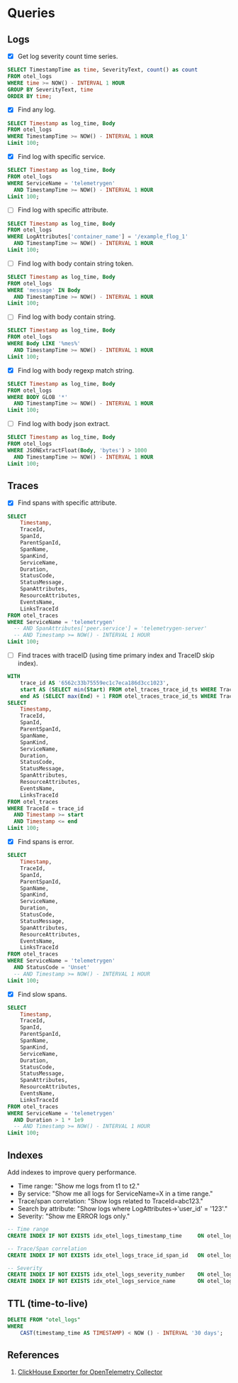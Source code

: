 # Queries

## Logs

- [x] Get log severity count time series.

```sql
SELECT TimestampTime as time, SeverityText, count() as count
FROM otel_logs
WHERE time >= NOW() - INTERVAL 1 HOUR
GROUP BY SeverityText, time
ORDER BY time;
```

- [x] Find any log.

```sql
SELECT Timestamp as log_time, Body
FROM otel_logs
WHERE TimestampTime >= NOW() - INTERVAL 1 HOUR
Limit 100;
```

- [x] Find log with specific service.

```sql
SELECT Timestamp as log_time, Body
FROM otel_logs
WHERE ServiceName = 'telemetrygen'
  AND TimestampTime >= NOW() - INTERVAL 1 HOUR
Limit 100;
```

- [ ] Find log with specific attribute.

```sql
SELECT Timestamp as log_time, Body
FROM otel_logs
WHERE LogAttributes['container_name'] = '/example_flog_1'
  AND TimestampTime >= NOW() - INTERVAL 1 HOUR
Limit 100;
```

- [ ] Find log with body contain string token.

```sql
SELECT Timestamp as log_time, Body
FROM otel_logs
WHERE 'message' IN Body
  AND TimestampTime >= NOW() - INTERVAL 1 HOUR
Limit 100;
```

- [ ] Find log with body contain string.

```sql
SELECT Timestamp as log_time, Body
FROM otel_logs
WHERE Body LIKE '%mes%'
  AND TimestampTime >= NOW() - INTERVAL 1 HOUR
Limit 100;
```

- [x] Find log with body regexp match string.

```sql
SELECT Timestamp as log_time, Body
FROM otel_logs
WHERE BODY GLOB '*'
  AND TimestampTime >= NOW() - INTERVAL 1 HOUR
Limit 100;
```

- [ ] Find log with body json extract.

```sql
SELECT Timestamp as log_time, Body
FROM otel_logs
WHERE JSONExtractFloat(Body, 'bytes') > 1000
  AND TimestampTime >= NOW() - INTERVAL 1 HOUR
Limit 100;
```

## Traces

- [x] Find spans with specific attribute.

```sql
SELECT
    Timestamp,
    TraceId,
    SpanId,
    ParentSpanId,
    SpanName,
    SpanKind,
    ServiceName,
    Duration,
    StatusCode,
    StatusMessage,
    SpanAttributes,
    ResourceAttributes,
    EventsName,
    LinksTraceId
FROM otel_traces
WHERE ServiceName = 'telemetrygen'
  -- AND SpanAttributes['peer.service'] = 'telemetrygen-server'
  -- AND Timestamp >= NOW() - INTERVAL 1 HOUR
Limit 100;
```

- [ ] Find traces with traceID (using time primary index and TraceID skip index).

```sql
WITH
    trace_id AS '6562c33b75559ec1c7eca186d3cc1023',
    start AS (SELECT min(Start) FROM otel_traces_trace_id_ts WHERE TraceId = trace_id),
    end AS (SELECT max(End) + 1 FROM otel_traces_trace_id_ts WHERE TraceId = trace_id)
SELECT
    Timestamp,
    TraceId,
    SpanId,
    ParentSpanId,
    SpanName,
    SpanKind,
    ServiceName,
    Duration,
    StatusCode,
    StatusMessage,
    SpanAttributes,
    ResourceAttributes,
    EventsName,
    LinksTraceId
FROM otel_traces
WHERE TraceId = trace_id
  AND Timestamp >= start
  AND Timestamp <= end
Limit 100;
```

- [x] Find spans is error.

```sql
SELECT
    Timestamp,
    TraceId,
    SpanId,
    ParentSpanId,
    SpanName,
    SpanKind,
    ServiceName,
    Duration,
    StatusCode,
    StatusMessage,
    SpanAttributes,
    ResourceAttributes,
    EventsName,
    LinksTraceId
FROM otel_traces
WHERE ServiceName = 'telemetrygen'
  AND StatusCode = 'Unset'
  -- AND Timestamp >= NOW() - INTERVAL 1 HOUR
Limit 100;
```

- [x] Find slow spans.

```sql
SELECT
    Timestamp,
    TraceId,
    SpanId,
    ParentSpanId,
    SpanName,
    SpanKind,
    ServiceName,
    Duration,
    StatusCode,
    StatusMessage,
    SpanAttributes,
    ResourceAttributes,
    EventsName,
    LinksTraceId
FROM otel_traces
WHERE ServiceName = 'telemetrygen'
  AND Duration > 1 * 1e9
  -- AND Timestamp >= NOW() - INTERVAL 1 HOUR
Limit 100;
```

## Indexes

Add indexes to improve query performance.

- Time range: "Show me logs from t1 to t2."
- By service: "Show me all logs for ServiceName=X in a time range."
- Trace/span correlation: "Show logs related to TraceId=abc123."
- Search by attribute: "Show logs where LogAttributes->'user_id' = '123'."
- Severity: "Show me ERROR logs only."

```sql
-- Time range
CREATE INDEX IF NOT EXISTS idx_otel_logs_timestamp_time		ON otel_logs (timestamp_time);

-- Trace/Span correlation
CREATE INDEX IF NOT EXISTS idx_otel_logs_trace_id_span_id	ON otel_logs (trace_id, span_id);

-- Severity
CREATE INDEX IF NOT EXISTS idx_otel_logs_severity_number	ON otel_logs (severity_number);
CREATE INDEX IF NOT EXISTS idx_otel_logs_service_name		ON otel_logs (service_name);
```

## TTL (time-to-live)

```sql
DELETE FROM "otel_logs"
WHERE
    CAST(timestamp_time AS TIMESTAMP) < NOW () - INTERVAL '30 days';
```

## References

1. [ClickHouse Exporter for OpenTelemetry Collector](https://github.com/open-telemetry/opentelemetry-collector-contrib/tree/main/exporter/clickhouseexporter)
